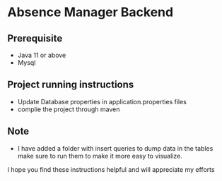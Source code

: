 # Absence Manager Backend

## Prerequisite
- Java 11 or above
- Mysql

## Project running instructions
- Update Database properties in application.properties files
- complie the project through maven

## Note
- I have added a folder with insert queries to dump data in the tables make sure to run them to make it more easy to visualize.

I hope you find these instructions helpful and will appreciate my efforts
